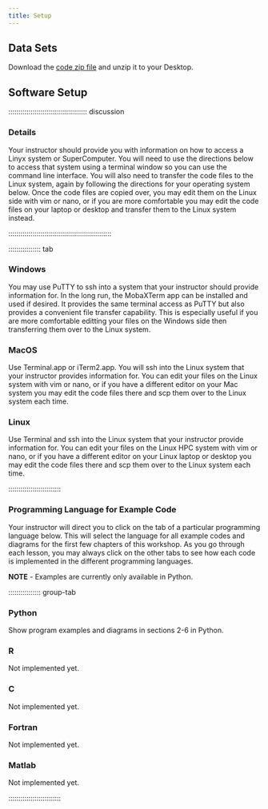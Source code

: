 ```yaml
---
title: Setup
---
```


## Data Sets

<!--
FIXME: place any data you want learners to use in `episodes/data` and then use
       a relative link ( [data zip file](data/lesson-data.zip) ) to provide a
       link to it, replacing the example.com link.
-->
Download the [code zip file](data/code.zip) and unzip it to your Desktop.

## Software Setup

::::::::::::::::::::::::::::::::::::::: discussion

### Details

Your instructor should provide you with information on how to access a
Linyx system or SuperComputer.
You will need to use the directions below to access that system using
a terminal window so you can use the command line interface.
You will also need to transfer the code files to the Linux system, again
by following the directions for your operating system below.
Once the code files are copied over, you may edit them on the Linux side with
vim or nano, or if you are more comfortable you may edit the code files on
your laptop or desktop and transfer them to the Linux system instead.

:::::::::::::::::::::::::::::::::::::::::::::::::::

:::::::::::::::: tab

### Windows

You may use PuTTY to ssh into a system that your instructor should provide
information for.  In the long run, the MobaXTerm app can be installed and used
if desired.  It provides the same terminal access as PuTTY but also provides a
convenient file transfer capability.  This is especially useful if you are more
comfortable editting your files on the Windows side then transferring them over
to the Linux system.

### MacOS

Use Terminal.app or iTerm2.app.  You will ssh into the Linux system that
your instructor provides information for.  You can edit your files on 
the Linux system with vim or nano, or if you have a different editor
on your Mac system you may edit the code files there and scp them
over to the Linux system each time.

### Linux

Use Terminal and ssh into the Linux system that your instructor provide 
information for.  You can edit your files on 
the Linux HPC system with vim or nano, or if you have a different editor
on your Linux laptop or desktop you may edit the code files there and scp them
over to the Linux system each time.

::::::::::::::::::::::::::

### Programming Language for Example Code

Your instructor will direct you to click on the tab of a particular
programming language below.  This will select the language for all
example codes and diagrams for the first few chapters of this workshop.
As you go through each lesson, you may always click on the other tabs
to see how each code is implemented in the different programming
languages.

**NOTE** - Examples are currently only available in Python.

:::::::::::::::: group-tab

### Python

Show program examples and diagrams in sections 2-6 in Python.

### R

Not implemented yet.

### C

Not implemented yet.

### Fortran

Not implemented yet.

### Matlab

Not implemented yet.

::::::::::::::::::::::::::


